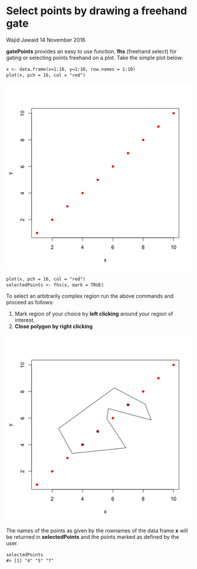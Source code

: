 Select points by drawing a freehand gate
================
Wajid Jawaid
14 November 2016

<!-- README.md is generated from README.Rmd. Please edit that file -->



**gatePoints** provides an easy to use function, **fhs** (freehand select) for gating or selecting points freehand on a plot. Take the simple plot below:

``` {.r}
x <- data.frame(x=1:10, y=1:10, row.names = 1:10)
plot(x, pch = 16, col = "red")
```

![Simple plot.](README-unnamed-chunk-2-1.png)

``` {.r}
plot(x, pch = 16, col = "red")
selectedPoints <- fhs(x, mark = TRUE)
```

To select an arbitrarily complex region run the above commands and proceed as follows:

1.  Mark region of your choice by **left clicking** around your region of interest.
2.  **Close polygon by right clicking**

![Selected points](README-unnamed-chunk-5-1.png)

The names of the points as given by the rownames of the data frame **x** will be returned in **selectedPoints** and the points marked as defined by the user.

``` {.r}
selectedPoints
#> [1] "4" "5" "7"
```

